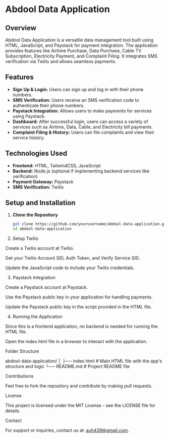 # Abdool Data Application

## Overview
Abdool Data Application is a versatile data management tool built using HTML, JavaScript, and Paystack for payment integration. The application provides features like Airtime Purchase, Data Purchase, Cable TV Subscription, Electricity Payment, and Complaint Filing. It integrates SMS verification via Twilio and allows seamless payments.

## Features
- **Sign Up & Login:** Users can sign up and log in with their phone numbers.
- **SMS Verification:** Users receive an SMS verification code to authenticate their phone numbers.
- **Paystack Integration:** Allows users to make payments for services using Paystack.
- **Dashboard:** After successful login, users can access a variety of services such as Airtime, Data, Cable, and Electricity bill payments.
- **Complaint Filing & History:** Users can file complaints and view their service history.

## Technologies Used
- **Frontend:** HTML, TailwindCSS, JavaScript
- **Backend:** Node.js (optional if implementing backend services like verification)
- **Payment Gateway:** Paystack
- **SMS Verification:** Twilio

## Setup and Installation

1. **Clone the Repository**
   ```bash
   git clone https://github.com/yourusername/abdool-data-application.git
   cd abdool-data-application

2. Setup Twilio

Create a Twilio account at Twilio.

Get your Twilio Account SID, Auth Token, and Verify Service SID.

Update the JavaScript code to include your Twilio credentials.



3. Paystack Integration

Create a Paystack account at Paystack.

Use the Paystack public key in your application for handling payments.

Update the Paystack public key in the script provided in the HTML file.



4. Running the Application

Since this is a frontend application, no backend is needed for running the HTML file.

Open the index.html file in a browser to interact with the application.




Folder Structure

abdool-data-application/
│
├── index.html          # Main HTML file with the app's structure and logic
└── README.md           # Project README file

Contributions

Feel free to fork the repository and contribute by making pull requests.

License

This project is licensed under the MIT License - see the LICENSE file for details.

Contact

For support or inquiries, contact us at: auh439@gmail.com.
